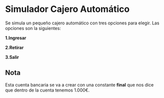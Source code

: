

# Simulador Cajero Automático

Se simula un pequeño cajero automático con tres opciones 
para elegir. Las opciones son la siguientes: 

**1.Ingresar**

**2.Retirar**

**3.Salir**

## Nota

Esta cuenta bancaria se va a crear con una constante **final** que nos dice que 
dentro de la cuenta tenemos 1.000€. 
